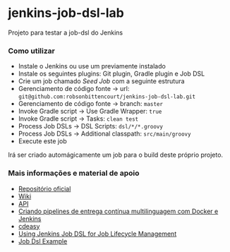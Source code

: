 # jenkins-job-dsl-lab

Projeto para testar a job-dsl do Jenkins

### Como utilizar

* Instale o Jenkins ou use um previamente instalado
* Instale os seguintes plugins: Git plugin, Gradle plugin e Job DSL
* Crie um job chamado *Seed Job* com a seguinte estrutura
* Gerenciamento de código fonte → url: `git@github.com:robsonbittencourt/jenkins-job-dsl-lab.git`
* Gerenciamento de código fonte → branch: `master`
* Invoke Gradle script → Use Gradle Wrapper: `true`
* Invoke Gradle script → Tasks: `clean test`
* Process Job DSLs → DSL Scripts: `dsl/*/*.groovy`
* Process Job DSLs → Additional classpath: `src/main/groovy`
* Execute este job
 
Irá ser criado automágicamente um job para o build deste próprio projeto.

### Mais informações e material de apoio

* [Repositório oficial](https://github.com/jenkinsci/job-dsl-plugin)
* [Wiki](https://github.com/jenkinsci/job-dsl-plugin/wiki)
* [API](https://jenkinsci.github.io/job-dsl-plugin/)
* [Criando pipelines de entrega contínua multilinguagem com Docker e Jenkins](https://www.infoq.com/br/presentations/pipelines-de-entrega-continua-multilinguagem-com-docker-e-jenkins)
* [cdeasy](https://github.com/camiloribeiro/cdeasy) 
* [Using Jenkins Job DSL for Job Lifecycle Management](https://blog.codecentric.de/en/2015/10/using-jenkins-job-dsl-for-job-lifecycle-management/)
* [Job Dsl Example](https://github.com/sheehan/job-dsl-gradle-example)


